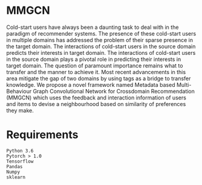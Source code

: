 # MMGCN
Cold-start users have always been a daunting task to deal with in the paradigm of recommender systems. The presence of these cold-start users in multiple domains has addressed the problem of their sparse presence in the target domain. The interactions of cold-start users in the source domain predicts their interests in target domain. The interactions of cold-start users in the source
domain plays a pivotal role in predicting their interests in target domain. The question of paramount importance remains what to transfer and the manner to achieve it. Most recent advancements in this
area mitigate the gap of two domains by using tags as a bridge to transfer knowledge. We propose a novel framework named Metadata based Multi-Behaviour Graph Convolutional Network for Crossdomain Recommendation (MMGCN) which uses the feedback and interaction information of users and items to devise a neighbourhood based on similarity of preferences they make.

# Requirements
    Python 3.6
    Pytorch > 1.0
    Tensorflow
    Pandas
    Numpy
    sklearn

